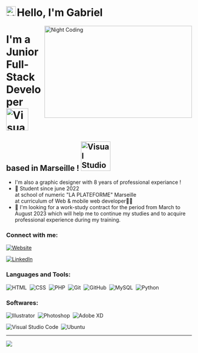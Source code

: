 # Hello, I'm Gabriel <img align="left" alt="Visual Studio Code" width="26px" src="https://camo.githubusercontent.com/e8e7b06ecf583bc040eb60e44eb5b8e0ecc5421320a92929ce21522dbc34c891/68747470733a2f2f6d656469612e67697068792e636f6d2f6d656469612f6876524a434c467a6361737252346961377a2f67697068792e676966" /> 

<img alt="Night Coding" width="400px" src="https://www.mygo.ge/uploads/blog/1584023795.jpg" align="right" height="250px" width="500px" />

# I'm a Junior Full-Stack Developer <img  alt="Visual Studio Code" width="60px"  src="https://media.giphy.com/media/WFZvB7VIXBgiz3oDXE/giphy.gif" />
## based in Marseille ! <img  alt="Visual Studio Code" width="80px"  src="https://media.giphy.com/media/X6hiFJjvTDAAw/giphy.gif" />



- I'm also a graphic designer with 8 years of professional experiance !
- 📖 Student since june 2022 <br> at school of numeric "LA PLATEFORME" Marseille
  <br> at curriculum  of Web & mobile web developer🧑‍💻
- 🔎 I'm looking for a work-study contract
      for the period from March to August 2023 which will help me to continue my studies and to acquire
      professional experience during my training.

### Connect with me:

[![Website](https://img.shields.io/badge/My%20Website%20--&?style=for-the-badge&logo=google&color=black)](https://hayk-gabrielyan.students-laplateforme.io)

[![LinkedIn](https://img.shields.io/twitter/url?color=blue&label=Follow%20%40Hayk_Gabrielyan&logo=linkedin&logoColor=blue&style=for-the-badge&url=https%3A%2F%2Fwww.linkedin.com%2Fin%2Hayk_Gabrielyan%2F)](https://www.linkedin.com/in/hayk-gabrielyan-aa6b71216/)

### Languages and Tools:

![HTML](https://img.shields.io/badge/-HTML-05122A?style=flat&logo=HTML5)&nbsp;
![CSS](https://img.shields.io/badge/-CSS-05122A?style=flat&logo=CSS3&logoColor=1572B6)&nbsp;
![PHP](https://img.shields.io/badge/php-%23777BB4.svg?style=flat&logo=php&logoColor=white)&nbsp;
![Git](https://img.shields.io/badge/-Git-05122A?style=flat&logo=git)&nbsp;
![GitHub](https://img.shields.io/badge/-GitHub-05122A?style=flat&logo=github)&nbsp;
![MySQL](https://img.shields.io/badge/-MySQL-05122A?style=flat&logo=mysql)&nbsp;
![Python](https://img.shields.io/badge/python-3670A0?style=flat&logo=python&logoColor=ffdd54)&nbsp;


### Softwares:

![Illustrator](https://img.shields.io/badge/-Illustrator-05122A?style=flat&logo=adobe-illustrator)&nbsp;
![Photoshop](https://img.shields.io/badge/-Photoshop-05122A?style=flat&logo=adobe-photoshop)&nbsp;
![Adobe XD](https://img.shields.io/badge/Adobe%20XD-470137?style=flat&logo=Adobe%20XD&logoColor=#FF61F6)

![Visual Studio Code](https://img.shields.io/badge/-Visual%20Studio%20Code-05122A?style=flat&logo=visual-studio-code&logoColor=007ACC)&nbsp;
![Ubuntu](https://img.shields.io/badge/Ubuntu-E95420?style=flat&logo=ubuntu&logoColor=white)&nbsp;
<br />

---

![](https://visitor-badge.glitch.me/badge?page_id=gabriel.rigaud)

[plesk]: https://github.com/hayk-gabrielyan
[linkedin]: https://www.linkedin.com/in/hayk-gabrielyan-aa6b71216/
